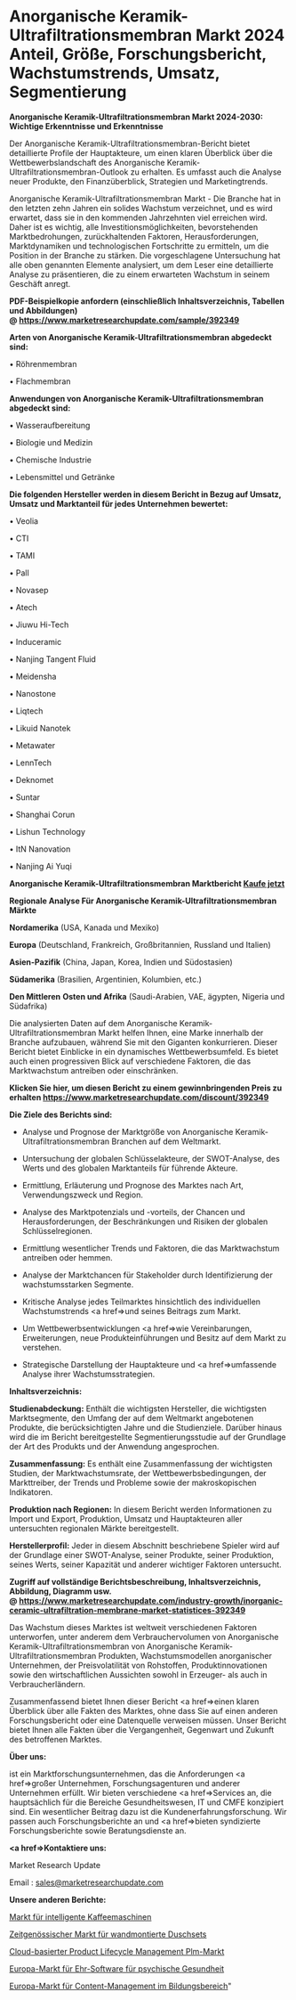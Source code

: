 # Anorganische Keramik-Ultrafiltrationsmembran Markt 2024 Anteil, Größe, Forschungsbericht, Wachstumstrends, Umsatz, Segmentierung

<strong>Anorganische Keramik-Ultrafiltrationsmembran Markt 2024-2030: Wichtige Erkenntnisse und Erkenntnisse</strong>

Der Anorganische Keramik-Ultrafiltrationsmembran-Bericht bietet detaillierte Profile der Hauptakteure, um einen klaren Überblick über die Wettbewerbslandschaft des Anorganische Keramik-Ultrafiltrationsmembran-Outlook zu erhalten. Es umfasst auch die Analyse neuer Produkte, den Finanzüberblick, Strategien und Marketingtrends.

Anorganische Keramik-Ultrafiltrationsmembran Markt - Die Branche hat in den letzten zehn Jahren ein solides Wachstum verzeichnet, und es wird erwartet, dass sie in den kommenden Jahrzehnten viel erreichen wird. Daher ist es wichtig, alle Investitionsmöglichkeiten, bevorstehenden Marktbedrohungen, zurückhaltenden Faktoren, Herausforderungen, Marktdynamiken und technologischen Fortschritte zu ermitteln, um die Position in der Branche zu stärken. Die vorgeschlagene Untersuchung hat alle oben genannten Elemente analysiert, um dem Leser eine detaillierte Analyse zu präsentieren, die zu einem erwarteten Wachstum in seinem Geschäft anregt.

<strong><b>PDF-Beispielkopie anfordern (einschließlich Inhaltsverzeichnis, Tabellen und Abbildungen) @ </b></strong><strong><a href=https://www.marketresearchupdate.com/sample/392349><strong>https://www.marketresearchupdate.com/sample/392349</u></a></strong></strong>

<strong>Arten von Anorganische Keramik-Ultrafiltrationsmembran abgedeckt sind:</strong>

• Röhrenmembran

• Flachmembran

<strong>Anwendungen von Anorganische Keramik-Ultrafiltrationsmembran abgedeckt sind:</strong>

• Wasseraufbereitung

• Biologie und Medizin

• Chemische Industrie

• Lebensmittel und Getränke

<strong>Die folgenden Hersteller werden in diesem Bericht in Bezug auf Umsatz, Umsatz und Marktanteil für jedes Unternehmen bewertet:</strong>

• Veolia

• CTI

• TAMI

• Pall

• Novasep

• Atech

• Jiuwu Hi-Tech

• Induceramic

• Nanjing Tangent Fluid

• Meidensha

• Nanostone

• Liqtech

• Likuid Nanotek

• Metawater

• LennTech

• Deknomet

• Suntar

• Shanghai Corun

• Lishun Technology

• ItN Nanovation

• Nanjing Ai Yuqi

<strong>Anorganische Keramik-Ultrafiltrationsmembran Marktbericht <a href=https://www.marketresearchupdate.com/buynow/392349>Kaufe jetzt</a></strong>

<strong>Regionale Analyse Für Anorganische Keramik-Ultrafiltrationsmembran Märkte</strong>

<strong>Nordamerika</strong> (USA, Kanada und Mexiko)

<strong>Europa</strong> (Deutschland, Frankreich, Großbritannien, Russland und Italien)

<strong>Asien-Pazifik</strong> (China, Japan, Korea, Indien und Südostasien)

<strong>Südamerika</strong> (Brasilien, Argentinien, Kolumbien, etc.)

<strong>Den Mittleren</strong> <strong>Osten und Afrika</strong> (Saudi-Arabien, VAE, ägypten, Nigeria und Südafrika)

Die analysierten Daten auf dem Anorganische Keramik-Ultrafiltrationsmembran Markt helfen Ihnen, eine Marke innerhalb der Branche aufzubauen, während Sie mit den Giganten konkurrieren. Dieser Bericht bietet Einblicke in ein dynamisches Wettbewerbsumfeld. Es bietet auch einen progressiven Blick auf verschiedene Faktoren, die das Marktwachstum antreiben oder einschränken.

<strong>Klicken Sie hier, um diesen Bericht zu einem gewinnbringenden Preis zu erhalten
</strong><strong><a href=https://www.marketresearchupdate.com/discount/392349>https://www.marketresearchupdate.com/discount/392349</b></u></strong></a>

<strong>Die Ziele des Berichts sind:</strong>

- Analyse und Prognose der Marktgröße von Anorganische Keramik-Ultrafiltrationsmembran Branchen auf dem Weltmarkt.

- Untersuchung der globalen Schlüsselakteure, der SWOT-Analyse, des Werts und des globalen Marktanteils für führende Akteure.

- Ermittlung, Erläuterung und Prognose des Marktes nach Art, Verwendungszweck und Region.

- Analyse des Marktpotenzials und -vorteils, der Chancen und Herausforderungen, der Beschränkungen und Risiken der globalen Schlüsselregionen.

- Ermittlung wesentlicher Trends und Faktoren, die das Marktwachstum antreiben oder hemmen.

- Analyse der Marktchancen für Stakeholder durch Identifizierung der wachstumsstarken Segmente.

- Kritische Analyse jedes Teilmarktes hinsichtlich des individuellen Wachstumstrends <a href=>und</a> seines Beitrags zum Markt.

- Um Wettbewerbsentwicklungen <a href=>wie</a> Vereinbarungen, Erweiterungen, neue Produkteinführungen und Besitz auf dem Markt zu verstehen.

- Strategische Darstellung der Hauptakteure und <a href=>umfas</a>sende Analyse ihrer Wachstumsstrategien.

<strong>Inhaltsverzeichnis:</strong>

<strong>Studienabdeckung:</strong> Enthält die wichtigsten Hersteller, die wichtigsten Marktsegmente, den Umfang der auf dem Weltmarkt angebotenen Produkte, die berücksichtigten Jahre und die Studienziele. Darüber hinaus wird die im Bericht bereitgestellte Segmentierungsstudie auf der Grundlage der Art des Produkts und der Anwendung angesprochen.

<strong>Zusammenfassung:</strong> Es enthält eine Zusammenfassung der wichtigsten Studien, der Marktwachstumsrate, der Wettbewerbsbedingungen, der Markttreiber, der Trends und Probleme sowie der makroskopischen Indikatoren.

<strong>Produktion nach Regionen:</strong> In diesem Bericht werden Informationen zu Import und Export, Produktion, Umsatz und Hauptakteuren aller untersuchten regionalen Märkte bereitgestellt.

<strong>Herstellerprofil:</strong> Jeder in diesem Abschnitt beschriebene Spieler wird auf der Grundlage einer SWOT-Analyse, seiner Produkte, seiner Produktion, seines Werts, seiner Kapazität und anderer wichtiger Faktoren untersucht.

<strong><b>Zugriff auf vollständige Berichtsbeschreibung, Inhaltsverzeichnis, Abbildung, Diagramm usw. @ </b></strong><strong><a href=https://www.marketresearchupdate.com/industry-growth/inorganic-ceramic-ultrafiltration-membrane-market-statistices-392349>https://www.marketresearchupdate.com/industry-growth/inorganic-ceramic-ultrafiltration-membrane-market-statistices-392349</a></strong>

Das Wachstum dieses Marktes ist weltweit verschiedenen Faktoren unterworfen, unter anderem dem Verbrauchervolumen von Anorganische Keramik-Ultrafiltrationsmembran von Anorganische Keramik-Ultrafiltrationsmembran Produkten, Wachstumsmodellen anorganischer Unternehmen, der Preisvolatilität von Rohstoffen, Produktinnovationen sowie den wirtschaftlichen Aussichten sowohl in Erzeuger- als auch in Verbraucherländern.

Zusammenfassend bietet Ihnen dieser Bericht <a href=>einen</a> klaren Überblick über alle Fakten des Marktes, ohne dass Sie auf einen anderen Forschungsbericht oder eine Datenquelle verweisen müssen. Unser Bericht bietet Ihnen alle Fakten über die Vergangenheit, Gegenwart und Zukunft des betroffenen Marktes.

<strong>Über uns:</strong>

 ist ein Marktforschungsunternehmen, das die Anforderungen <a href=>großer</a> Unternehmen, Forschungsagenturen und anderer Unternehmen erfüllt. Wir bieten verschiedene <a href=>Services</a> an, die hauptsächlich für die Bereiche Gesundheitswesen, IT und CMFE konzipiert sind. Ein wesentlicher Beitrag dazu ist die Kundenerfahrungsforschung. Wir passen auch Forschungsberichte an und <a href=>bieten</a> syndizierte Forschungsberichte sowie Beratungsdienste an.

<strong><a href=>Kontaktiere uns:</a></strong>

Market Research Update

Email : sales@marketresearchupdate.com

<strong>Unsere anderen Berichte:</strong>

<a href=https://www.linkedin.com/pulse/smart-coffee-maker-market-trends-2023-key-takeaways>Markt für intelligente Kaffeemaschinen</a>

<a href=https://www.linkedin.com/pulse/contemporary-wall-mounted-shower-set-market-size>Zeitgenössischer Markt für wandmontierte Duschsets</a>

<a href=https://www.linkedin.com/pulse/cloud-based-product-lifecycle-management-plm-market-sizing>Cloud-basierter Product Lifecycle Management Plm-Markt</a>

<a href=https://www.linkedin.com/pulse/europe-mental-health-ehr-software-market-2023>Europa-Markt für Ehr-Software für psychische Gesundheit</a>

<a href=https://www.linkedin.com/pulse/europe-education-content-management-market-2023-booming-w2sgf/>Europa-Markt für Content-Management im Bildungsbereich</a>"
